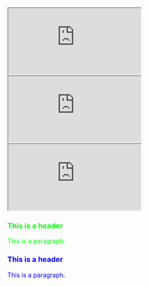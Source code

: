 <iframe src="https://husthed.github.io/OS/CentOS"></iframe>
<iframe src="https://husthed.github.io/OS/CentOS"></iframe>
<iframe src="https://husthed.github.io/OS/CentOS"></iframe>

<div style="color:#00FF00">
  <h3>This is a header</h3>
  <p>This is a paragraph.</p>
</div>

<div style="color:#0000FF">
  <h3>This is a header</h3>
  <p>This is a paragraph.</p>
</div>


